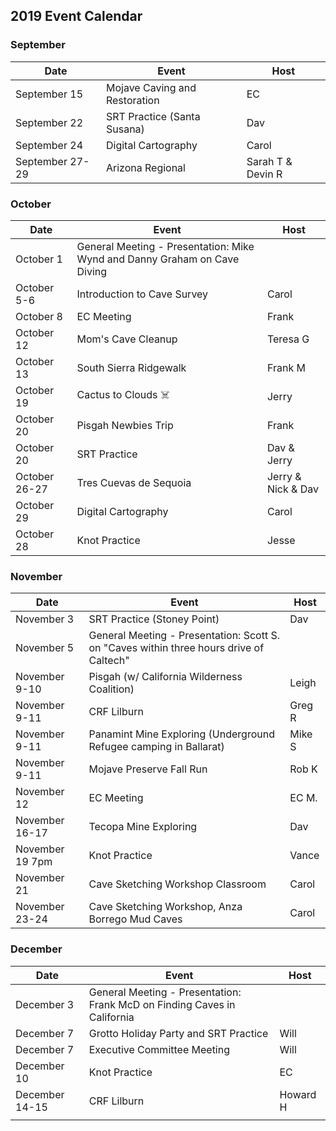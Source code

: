 ## 2019 Event Calendar
### September
| Date | Event | Host |
| --- | --- | --- |
| September 15 | Mojave Caving and Restoration | EC |
| September 22 | SRT Practice (Santa Susana) | Dav |
| September 24 | Digital Cartography | Carol |
| September 27-29 | Arizona Regional | Sarah T & Devin R |

### October
| Date | Event | Host |
| --- | --- | --- |
| October 1 | General Meeting - Presentation: Mike Wynd and Danny Graham on Cave Diving | |
| October 5-6 | Introduction to Cave Survey | Carol |
| October 8 | EC Meeting | Frank |
| October 12 | Mom's Cave Cleanup | Teresa G |
| October 13 | South Sierra Ridgewalk | Frank M |
| October 19 | Cactus to Clouds ☠️ | Jerry |
| October 20 | Pisgah Newbies Trip | Frank |
| October 20 | SRT Practice | Dav & Jerry |
| October 26-27 | Tres Cuevas de Sequoia | Jerry & Nick & Dav |
| October 29 | Digital Cartography | Carol |
| October 28 | Knot Practice | Jesse |

### November
| Date | Event | Host |
| --- | --- | --- |
| November 3 | SRT Practice (Stoney Point) | Dav |
| November 5 | General Meeting - Presentation: Scott S. on "Caves within three hours drive of Caltech" | |
| November 9-10 | Pisgah (w/ California Wilderness Coalition) | Leigh  |
| November 9-11 | CRF Lilburn | Greg R |
| November 9-11 | Panamint Mine Exploring  (Underground Refugee camping in Ballarat) | Mike S |
| November 9-11 | Mojave Preserve Fall Run | Rob K |
| November 12 | EC Meeting | EC M. |
| November 16-17 | Tecopa Mine Exploring | Dav |
| November 19  7pm | Knot Practice | Vance |
| November 21 | Cave Sketching Workshop Classroom | Carol |
| November 23-24 | Cave Sketching Workshop, Anza Borrego Mud Caves | Carol |

### December
| Date | Event | Host |
| --- | --- | --- |
| December 3 | General Meeting - Presentation: Frank McD on Finding Caves in California  | |
| December 7 | Grotto Holiday Party and SRT Practice | Will |
| December 7 | Executive Committee Meeting | Will |
| December 10 | Knot Practice | EC |
| December 14-15 | CRF Lilburn | Howard H |
| | | |

